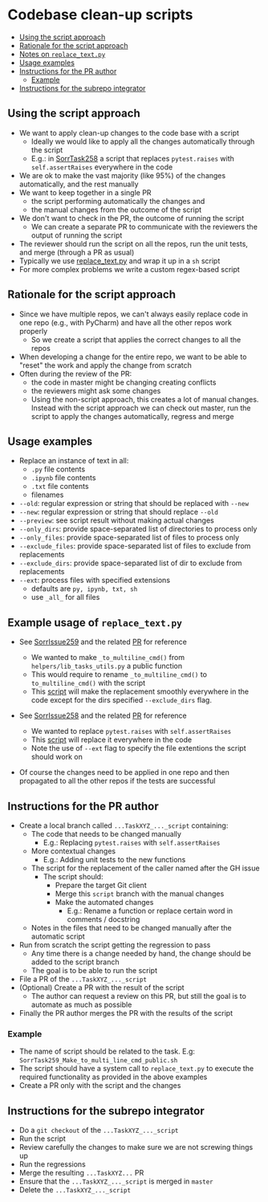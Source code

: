 # Codebase clean-up scripts

<!-- toc -->

- [Using the script approach](#using-the-script-approach)
- [Rationale for the script approach](#rationale-for-the-script-approach)
- [Notes on `replace_text.py`](#notes-on-replace_textpy)
- [Usage examples](#usage-examples)
- [Instructions for the PR author](#instructions-for-the-pr-author)
  * [Example](#example)
- [Instructions for the subrepo integrator](#instructions-for-the-subrepo-integrator)

<!-- tocstop -->

## Using the script approach

- We want to apply clean-up changes to the code base with a script
  - Ideally we would like to apply all the changes automatically through the
    script
  - E.g.: in [SorrTask258](https://github.com/sorrentum/sorrentum/issues/258) a
    script that replaces `pytest.raises` with `self.assertRaises` everywhere in
    the code
- We are ok to make the vast majority (like 95%) of the changes automatically,
  and the rest manually
- We want to keep together in a single PR
  - the script performing automatically the changes and
  - the manual changes from the outcome of the script
- We don't want to check in the PR, the outcome of running the script
  - We can create a separate PR to communicate with the reviewers the output of
    running the script
- The reviewer should run the script on all the repos, run the unit tests, and
  merge (through a PR as usual)
- Typically we use
  [replace_text.py](https://github.com/sorrentum/sorrentum/blob/master/dev_scripts/replace_text.py)
  and wrap it up in a `sh` script
- For more complex problems we write a custom regex-based script

## Rationale for the script approach

- Since we have multiple repos, we can't always easily replace code in one repo
  (e.g., with PyCharm) and have all the other repos work properly
  - So we create a script that applies the correct changes to all the repos
- When developing a change for the entire repo, we want to be able to "reset"
  the work and apply the change from scratch
- Often during the review of the PR:
  - the code in master might be changing creating conflicts
  - the reviewers might ask some changes
  - Using the non-script approach, this creates a lot of manual changes. Instead
    with the script approach we can check out master, run the script to apply
    the changes automatically, regress and merge

## Usage examples

- Replace an instance of text in all:
  - `.py` file contents
  - `.ipynb` file contents
  - `.txt` file contents
  - filenames
- `--old`: regular expression or string that should be replaced with `--new`
- `--new`: regular expression or string that should replace `--old`
- `--preview`: see script result without making actual changes
- `--only_dirs`: provide space-separated list of directories to process only
- `--only_files`: provide space-separated list of files to process only
- `--exclude_files`: provide space-separated list of files to exclude from
  replacements
- `--exclude_dirs`: provide space-separated list of dir to exclude from
  replacements
- `--ext`: process files with specified extensions
  - defaults are `py, ipynb, txt, sh`
  - use `_all_` for all files

## Example usage of `replace_text.py`

- See [SorrIssue259](https://github.com/sorrentum/sorrentum/issues/259) and the
  related [PR](https://github.com/sorrentum/sorrentum/pull/336) for reference
  - We wanted to make `_to_multiline_cmd()` from `helpers/lib_tasks_utils.py` a
    public function
  - This would require to rename `_to_multiline_cmd()` to `to_multiline_cmd()`
    with the script
  - This
    [script](https://github.com/cryptokaizen/cmamp/blob/master/dev_scripts/cleanup_scripts/SorrTask259_Make_to_multi_line_cmd_public.sh)
    will make the replacement smoothly everywhere in the code except for the
    dirs specified `--exclude_dirs` flag.

- See [SorrIssue258](https://github.com/sorrentum/sorrentum/issues/258) and the
  related [PR](https://github.com/sorrentum/sorrentum/pull/350) for reference
  - We wanted to replace `pytest.raises` with `self.assertRaises`
  - This
    [script](https://github.com/sorrentum/sorrentum/blob/master/dev_scripts/cleanup_scripts/SorrTask258_Replace_pytest_raises_with_self_assertraises.sh)
    will replace it everywhere in the code
  - Note the use of `--ext` flag to specify the file extentions the script
    should work on
- Of course the changes need to be applied in one repo and then propagated to
  all the other repos if the tests are successful

## Instructions for the PR author

- Create a local branch called `...TaskXYZ_..._script` containing:
  - The code that needs to be changed manually
    - E.g.: Replacing `pytest.raises` with `self.assertRaises`
  - More contextual changes
    - E.g.: Adding unit tests to the new functions
  - The script for the replacement of the caller named after the GH issue
    - The script should:
      - Prepare the target Git client
      - Merge this `script` branch with the manual changes
      - Make the automated changes
        - E.g.: Rename a function or replace certain word in comments /
          docstring
  - Notes in the files that need to be changed manually after the automatic
    script
- Run from scratch the script getting the regression to pass
  - Any time there is a change needed by hand, the change should be added to the
    script branch
  - The goal is to be able to run the script
- File a PR of the `...TaskXYZ_..._script`
- (Optional) Create a PR with the result of the script
  - The author can request a review on this PR, but still the goal is to
    automate as much as possible
- Finally the PR author merges the PR with the results of the script

### Example

- The name of script should be related to the task. E.g:
  `SorrTask259_Make_to_multi_line_cmd_public.sh`
- The script should have a system call to `replace_text.py` to execute the
  required functionality as provided in the above examples
- Create a PR only with the script and the changes

## Instructions for the subrepo integrator

- Do a `git checkout` of the `...TaskXYZ_..._script`
- Run the script
- Review carefully the changes to make sure we are not screwing things up
- Run the regressions
- Merge the resulting `...TaskXYZ...` PR
- Ensure that the `...TaskXYZ_..._script` is merged in `master`
- Delete the `...TaskXYZ_..._script`
